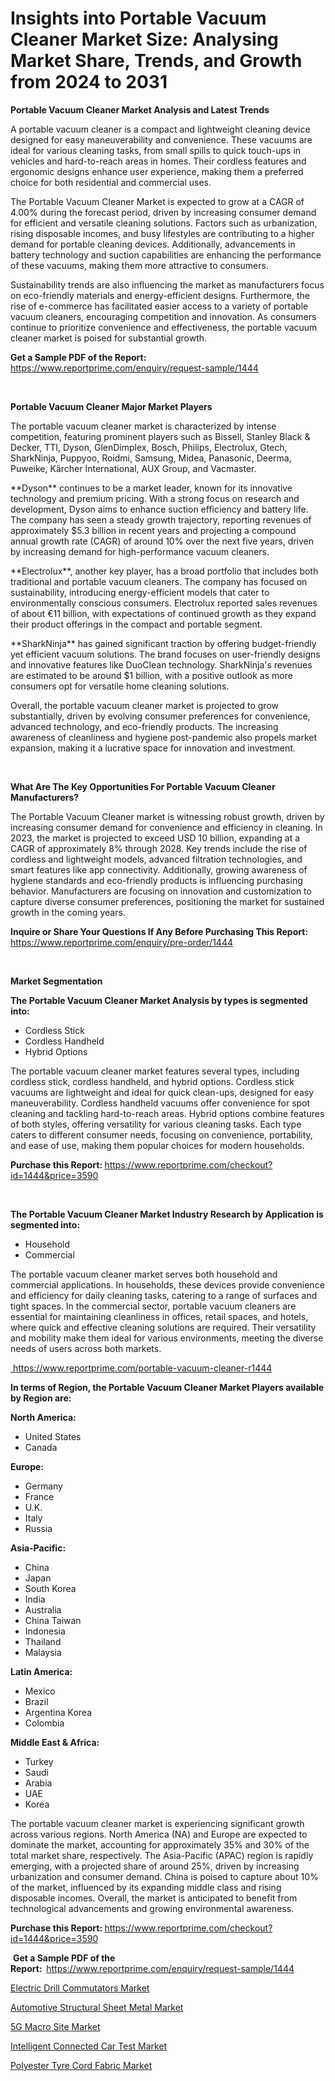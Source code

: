 <p><h1>Insights into Portable Vacuum Cleaner Market Size: Analysing Market Share, Trends, and Growth from 2024 to 2031</h1></p><p><strong>Portable Vacuum Cleaner Market Analysis and Latest Trends</strong></p>
<p><p>A portable vacuum cleaner is a compact and lightweight cleaning device designed for easy maneuverability and convenience. These vacuums are ideal for various cleaning tasks, from small spills to quick touch-ups in vehicles and hard-to-reach areas in homes. Their cordless features and ergonomic designs enhance user experience, making them a preferred choice for both residential and commercial uses.</p><p>The Portable Vacuum Cleaner Market is expected to grow at a CAGR of 4.00% during the forecast period, driven by increasing consumer demand for efficient and versatile cleaning solutions. Factors such as urbanization, rising disposable incomes, and busy lifestyles are contributing to a higher demand for portable cleaning devices. Additionally, advancements in battery technology and suction capabilities are enhancing the performance of these vacuums, making them more attractive to consumers. </p><p>Sustainability trends are also influencing the market as manufacturers focus on eco-friendly materials and energy-efficient designs. Furthermore, the rise of e-commerce has facilitated easier access to a variety of portable vacuum cleaners, encouraging competition and innovation. As consumers continue to prioritize convenience and effectiveness, the portable vacuum cleaner market is poised for substantial growth.</p></p>
<p><strong>Get a Sample PDF of the Report:&nbsp;</strong> <a href="https://www.reportprime.com/enquiry/request-sample/1444">https://www.reportprime.com/enquiry/request-sample/1444</a></p>
<p>&nbsp;</p>
<p><strong>Portable Vacuum Cleaner Major Market Players</strong></p>
<p><p>The portable vacuum cleaner market is characterized by intense competition, featuring prominent players such as Bissell, Stanley Black & Decker, TTI, Dyson, GlenDimplex, Bosch, Philips, Electrolux, Gtech, SharkNinja, Puppyoo, Roidmi, Samsung, Midea, Panasonic, Deerma, Puweike, Kärcher International, AUX Group, and Vacmaster. </p><p>**Dyson** continues to be a market leader, known for its innovative technology and premium pricing. With a strong focus on research and development, Dyson aims to enhance suction efficiency and battery life. The company has seen a steady growth trajectory, reporting revenues of approximately $5.3 billion in recent years and projecting a compound annual growth rate (CAGR) of around 10% over the next five years, driven by increasing demand for high-performance vacuum cleaners.</p><p>**Electrolux**, another key player, has a broad portfolio that includes both traditional and portable vacuum cleaners. The company has focused on sustainability, introducing energy-efficient models that cater to environmentally conscious consumers. Electrolux reported sales revenues of about €11 billion, with expectations of continued growth as they expand their product offerings in the compact and portable segment.</p><p>**SharkNinja** has gained significant traction by offering budget-friendly yet efficient vacuum solutions. The brand focuses on user-friendly designs and innovative features like DuoClean technology. SharkNinja's revenues are estimated to be around $1 billion, with a positive outlook as more consumers opt for versatile home cleaning solutions.</p><p>Overall, the portable vacuum cleaner market is projected to grow substantially, driven by evolving consumer preferences for convenience, advanced technology, and eco-friendly products. The increasing awareness of cleanliness and hygiene post-pandemic also propels market expansion, making it a lucrative space for innovation and investment.</p></p>
<p>&nbsp;</p>
<p><strong>What Are The Key Opportunities For Portable Vacuum Cleaner Manufacturers?</strong></p>
<p><p>The Portable Vacuum Cleaner market is witnessing robust growth, driven by increasing consumer demand for convenience and efficiency in cleaning. In 2023, the market is projected to exceed USD 10 billion, expanding at a CAGR of approximately 8% through 2028. Key trends include the rise of cordless and lightweight models, advanced filtration technologies, and smart features like app connectivity. Additionally, growing awareness of hygiene standards and eco-friendly products is influencing purchasing behavior. Manufacturers are focusing on innovation and customization to capture diverse consumer preferences, positioning the market for sustained growth in the coming years.</p></p>
<p><strong>Inquire or Share Your Questions If Any Before Purchasing This Report:</strong> <a href="https://www.reportprime.com/enquiry/pre-order/1444">https://www.reportprime.com/enquiry/pre-order/1444</a></p>
<p>&nbsp;</p>
<p><strong>Market Segmentation</strong></p>
<p><strong>The Portable Vacuum Cleaner Market Analysis by types is segmented into:</strong></p>
<p><ul><li>Cordless Stick</li><li>Cordless Handheld</li><li>Hybrid Options</li></ul></p>
<p><p>The portable vacuum cleaner market features several types, including cordless stick, cordless handheld, and hybrid options. Cordless stick vacuums are lightweight and ideal for quick clean-ups, designed for easy maneuverability. Cordless handheld vacuums offer convenience for spot cleaning and tackling hard-to-reach areas. Hybrid options combine features of both styles, offering versatility for various cleaning tasks. Each type caters to different consumer needs, focusing on convenience, portability, and ease of use, making them popular choices for modern households.</p></p>
<p><strong>Purchase this Report:&nbsp;</strong><a href="https://www.reportprime.com/checkout?id=1444&price=3590">https://www.reportprime.com/checkout?id=1444&price=3590</a></p>
<p>&nbsp;</p>
<p><strong>The Portable Vacuum Cleaner Market Industry Research by Application is segmented into:</strong></p>
<p><ul><li>Household</li><li>Commercial</li></ul></p>
<p><p>The portable vacuum cleaner market serves both household and commercial applications. In households, these devices provide convenience and efficiency for daily cleaning tasks, catering to a range of surfaces and tight spaces. In the commercial sector, portable vacuum cleaners are essential for maintaining cleanliness in offices, retail spaces, and hotels, where quick and effective cleaning solutions are required. Their versatility and mobility make them ideal for various environments, meeting the diverse needs of users across both markets.</p></p>
<p><a href="https://www.reportprime.com/portable-vacuum-cleaner-r1444">&nbsp;https://www.reportprime.com/portable-vacuum-cleaner-r1444</a></p>
<p><strong>In terms of Region, the Portable Vacuum Cleaner Market Players available by Region are:</strong></p>
<p>
    <p> <strong> North America: </strong>
        <ul>
            <li>United States</li>
            <li>Canada</li>
        </ul>
        </p> 
    <p> <strong> Europe: </strong>
        <ul>
            <li>Germany</li>
            <li>France</li>
            <li>U.K.</li>
            <li>Italy</li>
            <li>Russia</li>
        </ul>
        </p> 
    <p> <strong> Asia-Pacific: </strong>
        <ul>
            <li>China</li>
            <li>Japan</li>
            <li>South Korea</li>
            <li>India</li>
            <li>Australia</li>
            <li>China Taiwan</li>
            <li>Indonesia</li>
            <li>Thailand</li>
            <li>Malaysia</li>
        </ul>
        </p> 
    <p> <strong> Latin America: </strong>
        <ul>
            <li>Mexico</li>
            <li>Brazil</li>
            <li>Argentina Korea</li>
            <li>Colombia</li>
        </ul>
        </p> 
    <p> <strong> Middle East & Africa: </strong>
        <ul>
            <li>Turkey</li>
            <li>Saudi</li>
            <li>Arabia</li>
            <li>UAE</li>
            <li>Korea</li>
        </ul>
    </p>
    </p>
<p><p>The portable vacuum cleaner market is experiencing significant growth across various regions. North America (NA) and Europe are expected to dominate the market, accounting for approximately 35% and 30% of the total market share, respectively. The Asia-Pacific (APAC) region is rapidly emerging, with a projected share of around 25%, driven by increasing urbanization and consumer demand. China is poised to capture about 10% of the market, influenced by its expanding middle class and rising disposable incomes. Overall, the market is anticipated to benefit from technological advancements and growing environmental awareness.</p></p>
<p><strong>Purchase this Report: </strong><a href="https://www.reportprime.com/checkout?id=1444&price=3590">https://www.reportprime.com/checkout?id=1444&price=3590</a></p>
<p>&nbsp;<strong>Get a Sample PDF of the Report:&nbsp;&nbsp;</strong><a href="https://www.reportprime.com/enquiry/request-sample/1444">https://www.reportprime.com/enquiry/request-sample/1444</a></p>
<p><strong></strong></p>
<p><p><a href="https://issuu.com/reportprime-2/docs/electric-drill-commutators-market-s_0af724573d8d61">Electric Drill Commutators Market</a></p><p><a href="https://www.linkedin.com/pulse/global-automotive-structural-sheet-metal-market-size-trends-analysis-gsb1e?trackingId=iT%2FUWeOoQtOP31SUpD6utg%3D%3D">Automotive Structural Sheet Metal Market</a></p><p><a href="https://medium.com/@williambatz1907/5g-macro-site-market-forecasts-market-trends-and-impact-analysis-2024-2031-b40fec80c717">5G Macro Site Market</a></p><p><a href="https://medium.com/@judypierce2022/future-of-intelligent-connected-car-test-market-global-market-forecast-and-market-trends-73efe3f7153f">Intelligent Connected Car Test Market</a></p><p><a href="https://www.linkedin.com/pulse/how-regional-markets-adapting-polyester-tyre-cord-fabric-3gsue?trackingId=5TLL5RDSTke%2F88A0vVr7lw%3D%3D">Polyester Tyre Cord Fabric Market</a></p></p>